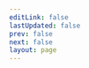 ```yaml
---
editLink: false
lastUpdated: false
prev: false
next: false
layout: page
---
```


<script setup>
import SiteHome from "vitepress-sls-blog-tmpl/src/SiteHome.vue";

const hero = {
  name: "Антифеминизм",
  text: "text",
  tagline: "Проект по созданию сети анархистких коммун сочетающие в себе как принципы социализма, так и рыночные",
  // image:
  //   src: /logo.png
  //   alt: VitePress
  actions: [
    {
      theme: "brand",
      text: "Описание проекта",
      link: "/ru/doc/",
    },
    {
      theme: "alt",
      text: "Поддержать проект",
      link: "/ru/page/donate",
    },
    {
      theme: "alt",
      text: "Наш блог",
      link: "https://blog.prjedem.org",
    },
  ],
}
const features = [
  {
    icon: "🛠️",
    title: "Новое общество",
    details: "Гармоничное равноправное общество, без вражды и сильного социального расслоения",
    link: "/ru/doc/new-society",
    linkText: "Читать о новом обществе",
  },
  {
    title: "Гармоничная жизнь",
    // #icon:
    // #  src: /cool-feature-icon.svg
    // #  width
    // #  height
    // #  alt
    details: "Каждый человек сможет построить гармоничную жизнь, где не надо упаиваться на работе и постоянно выживать, а можно заниматься творчеством и развиваться",
    link: "/ru/doc/harmony-live",
    linkText: "Читать о гармоничной жизни",
  },
  {
    title: "Баланс труда и отдыха",
    details: "Рабочий день 4 часа, 20 часов в неделю. Используем современные технологии для облегчения труда",
    link: "/ru/doc/work-rest-balance",
    linkText: "Читать о балансе труда и отдыха",
  },
]
</script>

<SiteHome :hero="hero" :features="features">

</SiteHome>
